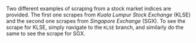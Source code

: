 Two different examples of scraping from a stock market indices are provided. The first one scrapes from *Kuala Lumpur Stock Exchange* (KLSE) and the second one scrapes from *Singapore Exchange* (SGX). To see the scrape for KLSE, simply navigate to the `KLSE` branch, and similarly do the same to see the scrape for SGX.



